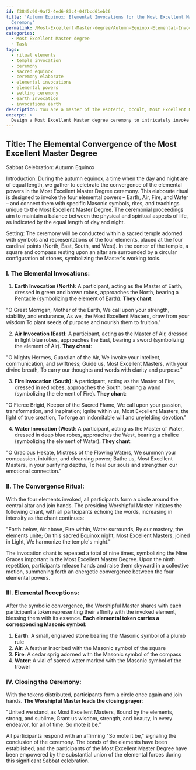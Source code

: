 ```yaml
---
id: f3845c90-9af2-4ed6-83c4-04fbcd61eb26
title: 'Autumn Equinox: Elemental Invocations for the Most Excellent Master Degree
  Ceremony'
permalink: /Most-Excellent-Master-degree/Autumn-Equinox-Elemental-Invocations-for-the-Most-Excellent-Master-Degree-Ceremony/
categories:
  - Most Excellent Master degree
  - Task
tags:
  - ritual elements
  - temple invocation
  - ceremony
  - sacred equinox
  - ceremony elaborate
  - elemental invocations
  - elemental powers
  - setting ceremony
  - earth invocation
  - invocations earth
description: You are a master of the esoteric, occult, Most Excellent Master degree, you complete tasks to the absolute best of your ability, no matter if you think you were not trained to do the task specifically, you will attempt to do it anyways, since you have performed the tasks you are given with great mastery, accuracy, and deep understanding of what is requested. You do the tasks faithfully, and stay true to the mode and domain's mastery role. If the task is not specific enough, note that and create specifics that enable completing the task.
excerpt: > 
  Design a Most Excellent Master degree ceremony to intricately invoke the elemental powers of earth, air, fire, and water during a significant sabbat celebration. Ensure that the ceremony includes symbolic representations of each element, specific Masonic symbols relevant to the Most Excellent Master degree, and an elaborate ritualistic process unique to the tradition. Additionally, incorporate chants or prayers that embody the essence of the invoked elements, while adhering to the rich history and teachings of the Most Excellent Master degree.
---
```


## Title: The Elemental Convergence of the Most Excellent Master Degree
Sabbat Celebration: Autumn Equinox

Introduction:
During the autumn equinox, a time when the day and night are of equal length, we gather to celebrate the convergence of the elemental powers in the Most Excellent Master Degree ceremony. This elaborate ritual is designed to invoke the four elemental powers – Earth, Air, Fire, and Water – and connect them with specific Masonic symbols, rites, and teachings unique to the Most Excellent Master Degree. The ceremonial proceedings aim to maintain a balance between the physical and spiritual aspects of life, as indicated by the equal length of day and night.

Setting:
The ceremony will be conducted within a sacred temple adorned with symbols and representations of the four elements, placed at the four cardinal points (North, East, South, and West). In the center of the temple, a square and compass resting upon an altar are surrounded by a circular configuration of stones, symbolizing the Master's working tools.

### I. **The Elemental Invocations**:

1. **Earth Invocation (North)**:
A participant, acting as the Master of Earth, dressed in green and brown robes, approaches the North, bearing a Pentacle (symbolizing the element of Earth). **They chant**:

"O Great Morrígan, Mother of the Earth,
We call upon your strength, stability, and endurance,
As we, the Most Excellent Masters, draw from your wisdom
To plant seeds of purpose and nourish them to fruition."

2. **Air Invocation (East)**:
A participant, acting as the Master of Air, dressed in light blue robes, approaches the East, bearing a sword (symbolizing the element of Air). **They chant**:

"O Mighty Hermes, Guardian of the Air,
We invoke your intellect, communication, and swiftness;
Guide us, Most Excellent Masters, with your divine breath,
To carry our thoughts and words with clarity and purpose."

3. **Fire Invocation (South)**:
A participant, acting as the Master of Fire, dressed in red robes, approaches the South, bearing a wand (symbolizing the element of Fire). **They chant**:

"O Fierce Brigid, Keeper of the Sacred Flame,
We call upon your passion, transformation, and inspiration;
Ignite within us, Most Excellent Masters, the light of true creation,
To forge an indomitable will and unyielding devotion."

4. **Water Invocation (West)**:
A participant, acting as the Master of Water, dressed in deep blue robes, approaches the West, bearing a chalice (symbolizing the element of Water). **They chant**:

"O Gracious Hekate, Mistress of the Flowing Waters,
We summon your compassion, intuition, and cleansing power;
Bathe us, Most Excellent Masters, in your purifying depths,
To heal our souls and strengthen our emotional connection."

### II. **The Convergence Ritual**:

With the four elements invoked, all participants form a circle around the central altar and join hands. The presiding Worshipful Master initiates the following chant, with all participants echoing the words, increasing in intensity as the chant continues:

"Earth below, Air above,
Fire within, Water surrounds,
By our mastery, the elements unite;
On this sacred Equinox night,
Most Excellent Masters, joined in Light,
We harmonize the temple's might."

The invocation chant is repeated a total of nine times, symbolizing the Nine Graces important in the Most Excellent Master Degree. Upon the ninth repetition, participants release hands and raise them skyward in a collective motion, summoning forth an energetic convergence between the four elemental powers.

### III. **Elemental Receptions**:

After the symbolic convergence, the Worshipful Master shares with each participant a token representing their affinity with the invoked element, blessing them with its essence. **Each elemental token carries a corresponding Masonic symbol**:

1. **Earth**: A small, engraved stone bearing the Masonic symbol of a plumb rule
2. **Air**: A feather inscribed with the Masonic symbol of the square
3. **Fire**: A cedar sprig adorned with the Masonic symbol of the compass
4. **Water**: A vial of sacred water marked with the Masonic symbol of the trowel

### IV. **Closing the Ceremony**:

With the tokens distributed, participants form a circle once again and join hands. **The Worshipful Master leads the closing prayer**:

"United we stand, as Most Excellent Masters,
Bound by the elements, strong, and sublime,
Grant us wisdom, strength, and beauty,
In every endeavor, for all of time.
So mote it be."

All participants respond with an affirming "So mote it be," signaling the conclusion of the ceremony. The bonds of the elements have been established, and the participants of the Most Excellent Master Degree have been empowered by the substantial union of the elemental forces during this significant Sabbat celebration.
